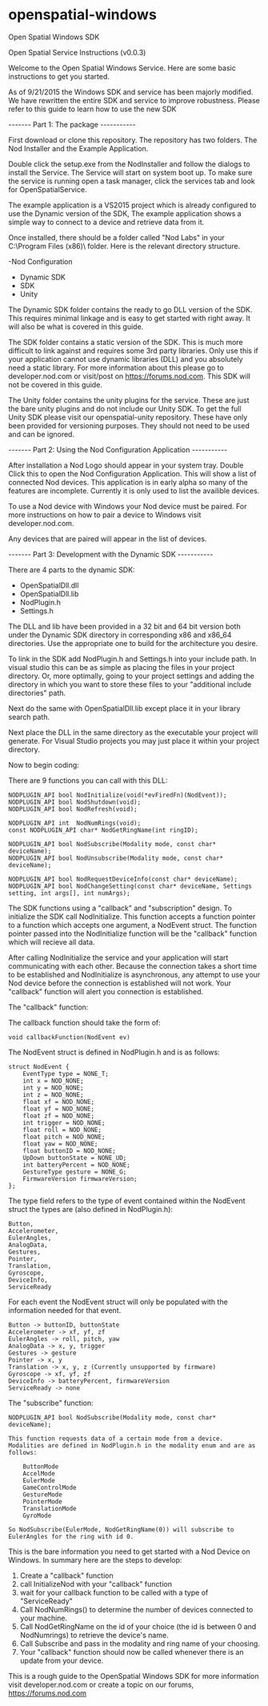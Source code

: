 openspatial-windows
===================

Open Spatial Windows SDK

Open Spatial Service Instructions (v0.0.3)

Welcome to the Open Spatial Windows Service. Here are some basic instructions to get you started.

As of 9/21/2015 the Windows SDK and service has been majorly modified. We have rewritten the entire SDK and service to improve robustness. Please refer to this guide to learn how to use the new SDK

------- Part 1: The package -----------

First download or clone this repository. The repository has two folders. The Nod Installer and the Example Application. 

Double click the setup.exe from the NodInstaller and follow the dialogs to install the Service. The Service will start on system boot up. To make sure the service is running open a task manager, click the services tab and look for OpenSpatialService.

The example application is a VS2015 project which is already configured to use the Dynamic version of the SDK, The example application shows a simple way to connect to a device and retrieve data from it.

Once installed, there should be a folder called "Nod Labs" in your C:\Program Files (x86)\ folder. Here is the relevant directory structure.

-Nod Configuration
 - Dynamic SDK
 - SDK
 - Unity
 
 The Dynamic SDK folder contains the ready to go DLL version of the SDK. This requires minimal linkage and is easy to get started with right away. It will also be what is covered in this guide.
 
 The SDK folder contains a static version of the SDK. This is much more difficult to link against and requires some 3rd party libraries. Only use this if your application cannot use dynamic libraries (DLL) and you absolutely need a static library. For more information about this please go to developer.nod.com or visit/post on https://forums.nod.com. This SDK will not be covered in this guide.
 
 The Unity folder contains the unity plugins for the service. These are just the bare unity plugins and do not include our Unity SDK. To get the full Unity SDK please visit our openspatial-unity repository. These have only been provided for versioning purposes. They should not need to be used and can be ignored.
 
------- Part 2: Using the Nod Configuration Application -----------

After installation a Nod Logo should appear in your system tray. Double Click this to open the Nod Configuration Application. This will show a list of connected Nod devices. This application is in early alpha so many of the features are incomplete. Currently it is only used to list the availible devices.

To use a Nod device with Windows your Nod device must be paired. For more instructions on how to pair a device to Windows visit developer.nod.com.

Any devices that are paired will appear in the list of devices.

------- Part 3: Development with the Dynamic SDK -----------

There are 4 parts to the dynamic SDK:
 - OpenSpatialDll.dll
 - OpenSpatialDll.lib
 - NodPlugin.h
 - Settings.h
 
The DLL and lib have been provided in a 32 bit and 64 bit version both under the Dynamic SDK directory in corresponding x86 and x86_64 directories. Use the appropriate one to build for the architecture you desire.

To link in the SDK add NodPlugin.h and Settings.h into your include path. In visual studio this can be as simple as placing the files in your project directory. Or, more optimally, going to your project settings and adding the directory in which you want to store these files to your "additional include directories" path. 

Next do the same with OpenSpatialDll.lib except place it in your library search path. 

Next place the DLL in the same directory as the executable your project will generate. For Visual Studio projects you may just place it within your project directory.

Now to begin coding:

There are 9 functions you can call with this DLL:

	NODPLUGIN_API bool NodInitialize(void(*evFiredFn)(NodEvent));
    NODPLUGIN_API bool NodShutdown(void);
    NODPLUGIN_API bool NodRefresh(void);

    NODPLUGIN_API int  NodNumRings(void);
    const NODPLUGIN_API char* NodGetRingName(int ringID);

    NODPLUGIN_API bool NodSubscribe(Modality mode, const char* deviceName);
    NODPLUGIN_API bool NodUnsubscribe(Modality mode, const char* deviceName);

    NODPLUGIN_API bool NodRequestDeviceInfo(const char* deviceName);
    NODPLUGIN_API bool NodChangeSetting(const char* deviceName, Settings setting, int args[], int numArgs);
	
The SDK functions using a "callback" and "subscription" design. To initialize the SDK call NodInitialize. This function accepts a function pointer to a function which accepts one argument, a NodEvent struct. The function pointer passed into the NodInitialize function will be the "callback" function which will recieve all data.

After calling NodInitialize the service and your application will start communicating with each other. Because the connection takes a short time to be established and NodInitialize is asynchronous, any attempt to use your Nod device before the connection is established will not work. Your "callback" function will alert you connection is established.

The "callback" function:

The callback function should take the form of: 

	void callbackFunction(NodEvent ev)

The NodEvent struct is defined in NodPlugin.h and is as follows:

	struct NodEvent {
        EventType type = NONE_T;
        int x = NOD_NONE;
        int y = NOD_NONE;
        int z = NOD_NONE;
        float xf = NOD_NONE;
        float yf = NOD_NONE;
        float zf = NOD_NONE;
        int trigger = NOD_NONE;
        float roll = NOD_NONE;
        float pitch = NOD_NONE;
        float yaw = NOD_NONE;
        float buttonID = NOD_NONE;
        UpDown buttonState = NONE_UD;
        int batteryPercent = NOD_NONE;
        GestureType gesture = NONE_G;
        FirmwareVersion firmwareVersion;
    };
	
The type field refers to the type of event contained within the NodEvent struct the types are (also defined in NodPlugin.h):

    Button,
    Accelerometer,
    EulerAngles,
    AnalogData,
    Gestures,
    Pointer,
    Translation,
    Gyroscope,
    DeviceInfo,
    ServiceReady
	
For each event the NodEvent struct will only be populated with the information needed for that event. 

	Button -> buttonID, buttonState
	Accelerometer -> xf, yf, zf
	EulerAngles -> roll, pitch, yaw
	AnalogData -> x, y, trigger
	Gestures -> gesture
	Pointer -> x, y
	Translation -> x, y, z (Currently unsupported by firmware)
	Gyroscope -> xf, yf, zf
	DeviceInfo -> batteryPercent, firmwareVersion
	ServiceReady -> none
	
The "subscribe" function:

	NODPLUGIN_API bool NodSubscribe(Modality mode, const char* deviceName);
	
	This function requests data of a certain mode from a device. Modalities are defined in NodPlugin.h in the modality enum and are as follows:
	
	    ButtonMode
		AccelMode
		EulerMode
		GameControlMode
		GestureMode
		PointerMode
		TranslationMode
		GyroMode
		
	So NodSubscribe(EulerMode, NodGetRingName(0)) will subscribe to EulerAngles for the ring with id 0.
	
This is the bare information you need to get started with a Nod Device on Windows. In summary here are the steps to develop:

1. Create a "callback" function
2. call InitializeNod with your "callback" function
3. wait for your callback function to be called with a type of "ServiceReady"
4. Call NodNumRings() to determine the number of devices connected to your machine.
5. Call NodGetRingName on the id of your choice (the id is between 0 and NodNumrings) to retrieve the device's name.
6. Call Subscribe and pass in the modality and ring name of your choosing.
7. Your "callback" function should now be called whenever there is an update from your device.

This is a rough guide to the OpenSpatial Windows SDK for more information visit developer.nod.com or create a topic on our forums, https://forums.nod.com
	
 
	
	


